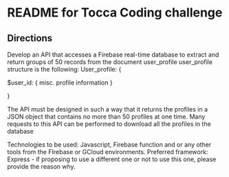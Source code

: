 # README for Tocca Coding challenge
## Directions
Develop an API that accesses a Firebase real-time database to extract and return groups of 50 records from the document user_profile
user_profile structure is the following:
User_profile: {

  $user_id: { misc. profile information }

}


The API must be designed in such a way that it returns the profiles in a JSON object that contains no more than 50 profiles at one time. Many requests to this API can be performed to download all the profiles in the database 


Technologies to be used: Javascript, Firebase function and or any other tools from the FIrebase or GCloud environments. Preferred framework: Express - if proposing to use a different one or not to use this one, please provide the reason why.
